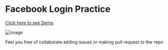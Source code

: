 # Facebook Login Practice

[Click here to see Demo](https://katsu08.github.io/facebook-login-practice/)

![image](https://user-images.githubusercontent.com/66505715/156948240-3aad3d5e-33f4-469d-a7f3-0a91dd3d3770.png)

Feel you free of collaborate adding issues or making pull request to the repo